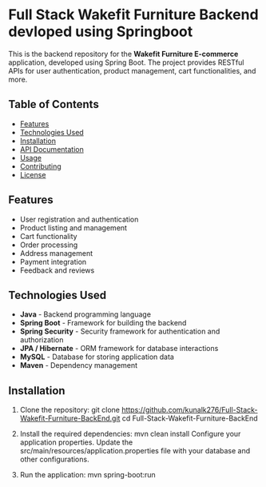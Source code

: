 # Full Stack Wakefit Furniture Backend devloped using Springboot

This is the backend repository for the **Wakefit Furniture E-commerce** application, developed using Spring Boot. The project provides RESTful APIs for user authentication, product management, cart functionalities, and more.

## Table of Contents

- [Features](#features)
- [Technologies Used](#technologies-used)
- [Installation](#installation)
- [API Documentation](#api-documentation)
- [Usage](#usage)
- [Contributing](#contributing)
- [License](#license)

## Features

- User registration and authentication
- Product listing and management
- Cart functionality
- Order processing
- Address management
- Payment integration
- Feedback and reviews

## Technologies Used

- **Java** - Backend programming language
- **Spring Boot** - Framework for building the backend
- **Spring Security** - Security framework for authentication and authorization
- **JPA / Hibernate** - ORM framework for database interactions
- **MySQL** - Database for storing application data
- **Maven** - Dependency management

## Installation

1. Clone the repository:
   git clone https://github.com/kunalk276/Full-Stack-Wakefit-Furniture-BackEnd.git
   cd Full-Stack-Wakefit-Furniture-BackEnd
   
2. Install the required dependencies:
   mvn clean install
   Configure your application properties. Update the src/main/resources/application.properties file with your database and other configurations.

3. Run the application:
   mvn spring-boot:run
